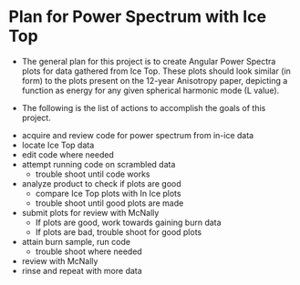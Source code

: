 # Plan for Power Spectrum with Ice Top
 - The general plan for this project is to create Angular Power Spectra plots for
  data gathered from Ice Top. These plots should look similar (in form) to the plots
  present on the 12-year Anisotropy paper, depicting a function as energy for any
  given spherical harmonic mode (L value).

- The following is the list of actions to accomplish the goals of this project.

* acquire and review code for power spectrum from in-ice data
* locate Ice Top data
* edit code where needed
* attempt running code on scrambled data
  *   trouble shoot until code works
* analyze product to check if plots are good
  *   compare Ice Top plots with In Ice plots
  *   trouble shoot until good plots are made
* submit plots for review with McNally
  *   If plots are good, work towards gaining burn data
  *   If plots are bad, trouble shoot for good plots
* attain burn sample, run code
  *   trouble shoot where needed
* review with McNally
* rinse and repeat with more data
